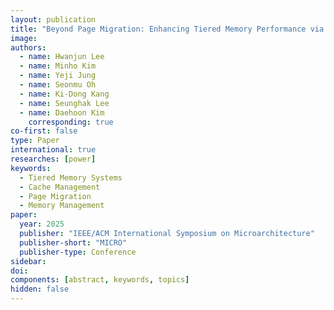 ```yaml
---
layout: publication
title: "Beyond Page Migration: Enhancing Tiered Memory Performance via Integrated Last-Level Cache Management and Page Migration"
image:
authors:
  - name: Hwanjun Lee
  - name: Minho Kim
  - name: Yeji Jung
  - name: Seonmu Oh
  - name: Ki-Dong Kang
  - name: Seunghak Lee
  - name: Daehoon Kim
    corresponding: true
co-first: false 
type: Paper
international: true
researches: [power]
keywords:
  - Tiered Memory Systems
  - Cache Management
  - Page Migration
  - Memory Management
paper:
  year: 2025
  publisher: "IEEE/ACM International Symposium on Microarchitecture"
  publisher-short: "MICRO"
  publisher-type: Conference
sidebar:
doi: 
components: [abstract, keywords, topics]
hidden: false
---
```

